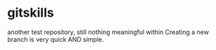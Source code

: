 # gitskills
another test repository, still nothing meaningful within
Creating a new branch is very quick AND simple.


